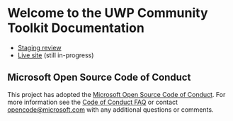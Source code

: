 # Welcome to the UWP Community Toolkit Documentation

- [Staging review](https://review.docs.microsoft.com/en-us/windows/uwpcommunitytoolkit/?branch=master)
- [Live site](https://docs.microsoft.com/en-us/windows/uwpcommunitytoolkit) (still in-progress)

## Microsoft Open Source Code of Conduct
This project has adopted the [Microsoft Open Source Code of Conduct](https://opensource.microsoft.com/codeofconduct/).
For more information see the [Code of Conduct FAQ](https://opensource.microsoft.com/codeofconduct/faq/) or contact [opencode@microsoft.com](mailto:opencode@microsoft.com) with any additional questions or comments.
